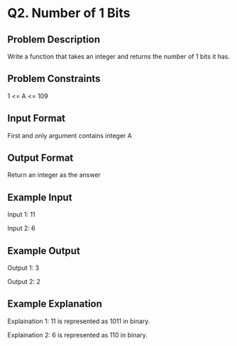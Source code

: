 # Q2. Number of 1 Bits
## Problem Description
Write a function that takes an integer and returns the number of 1 bits it has.


## Problem Constraints
1 <= A <= 109

## Input Format
First and only argument contains integer A

## Output Format
Return an integer as the answer

## Example Input
Input 1:
11

Input 2:
6


## Example Output
Output 1:
3

Output 2:
2


## Example Explanation
Explaination 1:
11 is represented as 1011 in binary.

Explaination 2:
6 is represented as 110 in binary.